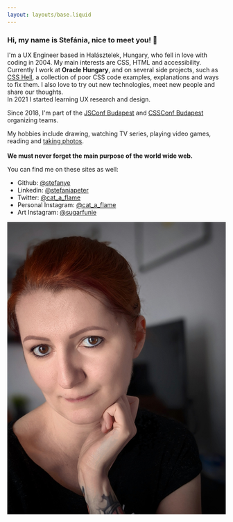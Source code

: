 ```yaml
---
layout: layouts/base.liquid
---
```


<h3 class="subpage-title">Hi, my name is Stefánia, nice to meet you! 👋</h3>

<div class="subpage subpage-wrapper">
    <div>
       <p>
            I'm a UX Engineer based in Halásztelek, Hungary, who fell in love with coding in 2004. My main interests are CSS, HTML and accessibility.
            Currently I work at <strong>Oracle Hungary</strong>, and on several side projects, such as
            <a href="http://csshell.dev/" target="_blank" rel="noopener">CSS Hell</a>, a collection of poor CSS code examples, explanations and ways to fix them.
            I also love to try out new technologies, meet new people and share our thoughts.<br>
            In 2021 I started learning UX research and design.
        </p>
        <p>
            Since 2018, I'm part of the <a href="https://jsconfbp.com/" rel="noopener" target="_blank">JSConf Budapest</a> and <a href="http://cssconfbp.rocks/" target="_blank" rel="noopener">CSSConf Budapest</a> organizing teams.
        </p>
        <p>
            My hobbies include drawing, watching TV series, playing video games, reading and <a href="https://schatten.hu/koken" target="_blank">taking photos</a>.<br><br>
            <strong>We must never forget the main purpose of the world wide web.</strong>
        </p>
        <p>You can find me on these sites as well:</p>
        <ul class="subpage-list">
            <li>Github: <a href="https://github.com/Stefanye" target="_blank" rel="noopener" rel="external">@stefanye</a></li>
            <li>Linkedin: <a href="https://www.linkedin.com/in/stefaniapeter/" target="_blank" rel="noopener" rel="external">@stefaniapeter</a></li>
            <li>Twitter: <a href="https://twitter.com/cat_a_flame" target="_blank" rel="noopener" rel="external">@cat_a_flame</a></li>
            <li>Personal Instagram: <a href="https://www.instagram.com/cat_a_flame/" target="_blank" rel="noopener" rel="external">@cat_a_flame</a></li>
            <li>Art Instagram: <a href="https://www.instagram.com/sugarfunie/" target="_blank" rel="noopener" rel="external">@sugarfunie</a></li>
        </ul>
    </div>
    <img class="subpage-image" src="/src/images/hiitsme.jpg" alt="Photo of Stefánia Péter" />
</div>
